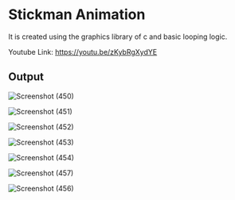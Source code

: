 

# Stickman Animation

It is created using the graphics library of c and basic looping logic.

Youtube Link: https://youtu.be/zKybRgXydYE

## Output

![Screenshot (450)](https://user-images.githubusercontent.com/60145175/110323258-6243c880-803a-11eb-841e-24c2c84e8e8c.png)

![Screenshot (451)](https://user-images.githubusercontent.com/60145175/110323384-8bfcef80-803a-11eb-85dd-254847d2bd64.png)

![Screenshot (452)](https://user-images.githubusercontent.com/60145175/110323421-9ae3a200-803a-11eb-83e2-dcb746a9a77e.png)

![Screenshot (453)](https://user-images.githubusercontent.com/60145175/110323433-9e772900-803a-11eb-9de3-b9daee495c08.png)

![Screenshot (454)](https://user-images.githubusercontent.com/60145175/110323444-a0d98300-803a-11eb-80d3-7d4929a3a00e.png)

![Screenshot (457)](https://user-images.githubusercontent.com/60145175/110324132-953a8c00-803b-11eb-9bfe-3d2f01ccb4ca.png)

![Screenshot (456)](https://user-images.githubusercontent.com/60145175/110323469-a8009100-803a-11eb-8b15-64b6624ffe27.png)

